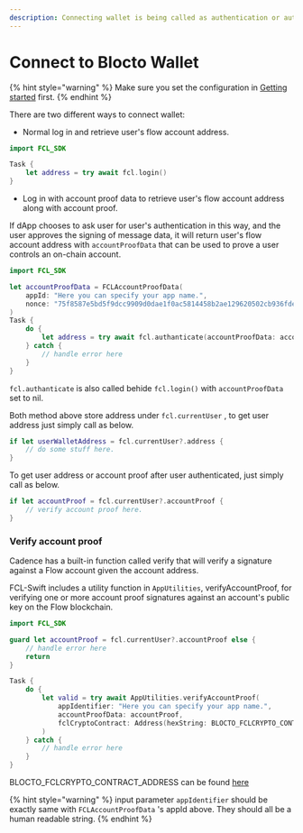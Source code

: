 ```yaml
---
description: Connecting wallet is being called as authentication or authn in FCL
---
```


# Connect to Blocto Wallet

{% hint style="warning" %}
Make sure you set the configuration in [Getting started](getting-started.md) first.
{% endhint %}

There are two different ways to connect wallet:

* Normal log in and retrieve user's flow account address.

```swift
import FCL_SDK

Task {
    let address = try await fcl.login()
}
```

* Log in with account proof data to retrieve user's flow account address along with account proof.

&#x20;If dApp chooses to ask user for user's authentication in this way, and the user approves the signing of message data, it will return user's flow account address with `accountProofData` that can be used to prove a user controls an on-chain account.

```swift
import FCL_SDK

let accountProofData = FCLAccountProofData(
    appId: "Here you can specify your app name.",
    nonce: "75f8587e5bd5f9dcc9909d0dae1f0ac5814458b2ae129620502cb936fde7120a" // minimum 32-byte random nonce as a hex string.
)
Task {
    do {
        let address = try await fcl.authanticate(accountProofData: accountProofData)
    } catch {
        // handle error here
    }
}
```

`fcl.authanticate` is also called behide `fcl.login()` with `accountProofData` set to nil.

Both method above store address under `fcl.currentUser` , to get user address just simply call as below.

```swift
if let userWalletAddress = fcl.currentUser?.address {
    // do some stuff here.
}
```

To get user address or account proof after user authenticated, just simply call as below.

```swift
if let accountProof = fcl.currentUser?.accountProof {
    // verify account proof here.
}
```

### Verify account proof

Cadence has a built-in function called verify that will verify a signature against a Flow account given the account address.

FCL-Swift includes a utility function in `AppUtilities`, verifyAccountProof, for verifying one or more account proof signatures against an account's public key on the Flow blockchain.

```swift
import FCL_SDK

guard let accountProof = fcl.currentUser?.accountProof else {
    // handle error here
    return
}

Task {
    do {
        let valid = try await AppUtilities.verifyAccountProof(
            appIdentifier: "Here you can specify your app name.",
            accountProofData: accountProof,
            fclCryptoContract: Address(hexString: BLOCTO_FCLCRYPTO_CONTRACT_ADDRESS)
        )
    } catch {
        // handle error here
    }
}
```

BLOCTO\_FCLCRYPTO\_CONTRACT\_ADDRESS can be found [here](../../javascript-sdk/flow/account-proof.md)

{% hint style="warning" %}
input parameter `appIdentifier` should be exactly same with `FCLAccountProofData` 's appId above. They should all be a human readable string.
{% endhint %}
